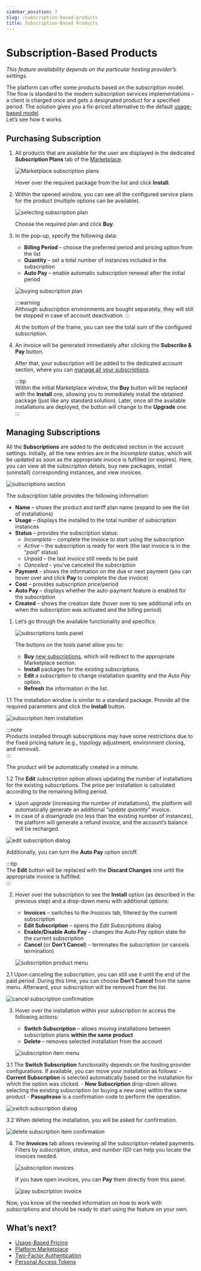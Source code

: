 ```yaml
---
sidebar_position: 7
slug: /subscription-based-products
title: Subscription-Based Products
---
```

# Subscription-Based Products

_This feature availability depends on the particular hosting provider’s settings._

The platform can offer some products based on the subscription model. The flow is standard to the modern subscription services implementations – a client is charged once and gets a designated product for a specified period. The solution gives you a fix-priced alternative to the default [usage-based model](https://docs.dewacloud.com/docs/pricing-model/).  
Let’s see how it works.

## Purchasing Subscription

1. All products that are available for the user are displayed in the dedicated **Subscription Plans** tab of the [Marketplace](https://www.virtuozzo.com/application-platform-docs/marketplace/).

   ![Marketplace subscription plans](#)

   Hover over the required package from the list and click **Install**.

2. Within the opened window, you can see all the configured service plans for the product (multiple options can be available).

   ![selecting subscription plan](#)

   Choose the required plan and click **Buy**.

3. In the pop-up, specify the following data:
    - **Billing Period** – choose the preferred period and pricing option from the list
    - **Quantity** – set a total number of instances included in the subscription
    - **Auto Pay** – enable automatic subscription renewal after the initial period

   ![buying subscription plan](#)

   :::warning  
   Although subscription environments are bought separately, they will still be stopped in case of account deactivation.
   :::

   At the bottom of the frame, you can see the total sum of the configured subscription.

4. An invoice will be generated immediately after clicking the **Subscribe & Pay** button.

   After that, your subscription will be added to the dedicated account section, where you can [manage all your subscriptions](https://docs.dewacloud.com/docs/#managing-subscriptions).

   :::tip  
   Within the initial Marketplace window, the **Buy** button will be replaced with the **Install** one, allowing you to immediately install the obtained package (just like any standard solution). Later, once all the available installations are deployed, the button will change to the **Upgrade** one.  
   :::

## Managing Subscriptions

All the **Subscriptions** are added to the dedicated section in the account settings. Initially, all the new entries are in the _Incomplete_ status, which will be updated as soon as the appropriate invoice is fulfilled (or expires). Here, you can view all the subscription details, buy new packages, install (uninstall) corresponding instances, and view invoices.

   ![subscriptions section](#)

The subscription table provides the following information:
  - **Name** – shows the product and tariff plan name (expand to see the list of installations)
  - **Usage** – displays the installed to the total number of subscription instances
  - **Status** – provides the subscription status:
    - _Incomplete_ – complete the invoice to start using the subscription
    - _Active_ – the subscription is ready for work (the last invoice is in the “_paid_” status)
    - _Unpaid_ – the last invoice still needs to be paid
    - _Canceled_ – you’ve canceled the subscription
  - **Payment** – shows the information on the due or next payment (you can hover over and click **Pay** to complete the due invoice)
  - **Cost** – provides subscription price/period
  - **Auto Pay** – displays whether the auto-payment feature is enabled for the subscription
  - **Created** – shows the creation date (hover over to see additional info on when the subscription was activated and the billing period)

1. Let’s go through the available functionality and specifics:

   ![subscriptions tools panel](#)

   The buttons on the tools panel allow you to:
    - **Buy** [new subscriptions](https://docs.dewacloud.com/docs/#purchasing-subscription), which will redirect to the appropriate Marketplace section.
    - **Install** packages for the existing subscriptions.
    - **Edit** a subscription to change installation quantity and the _Auto Pay_ option.
    - **Refresh** the information in the list.

1.1 The installation window is similar to a standard package. Provide all the required parameters and click the **Install** button.

   ![subscription item installation](#)

   :::note  
   Products installed through subscriptions may have some restrictions due to the fixed pricing nature (e.g., topology adjustment, environment cloning, and removal).  
   :::

   The product will be automatically created in a minute.

1.2 The **Edit** subscription option allows updating the number of installations for the existing subscriptions. The price per installation is calculated according to the remaining billing period.
   - Upon _upgrade_ (increasing the number of installations), the platform will automatically generate an additional “_update quantity_” invoice.
   - In case of a _downgrade_ (no less than the existing number of instances), the platform will generate a refund invoice, and the account’s balance will be recharged.

   ![edit subscription dialog](#)

   Additionally, you can turn the **Auto Pay** option on/off.

   :::tip  
   The **Edit** button will be replaced with the **Discard Changes** one until the appropriate invoice is fulfilled.  
   :::

2. Hover over the subscription to see the **Install** option (as described in the previous step) and a drop-down menu with additional options:
    - **Invoices** – switches to the _Invoices_ tab, filtered by the current subscription
    - **Edit Subscription** – opens the _Edit Subscriptions_ dialog
    - **Enable/Disable Auto Pay** – changes the _Auto Pay_ option state for the current subscription
    - **Cancel** (or **Don’t Cancel**) – terminates the subscription (or cancels termination)

   ![subscription product menu](#)

2.1 Upon canceling the subscription, you can still use it until the end of the paid period. During this time, you can choose **Don’t Cancel** from the same menu. Afterward, your subscription will be removed from the list.

   ![cancel subscription confirmation](#)

3. Hover over the installation within your subscription to access the following actions:
    - **Switch Subscription** – allows moving installations between subscription plans **within the same product**
    - **Delete** – removes selected installation from the account

   ![subscription item menu](#)

3.1 The **Switch Subscription** functionality depends on the hosting provider configurations. If available, you can move your installation as follows:
    - **Current Subscription** is selected automatically based on the installation for which the option was clicked.
    - **New Subscription** drop-down allows selecting the existing subscription (or buying a new one) within the same product
    - **Passphrase** is a confirmation code to perform the operation.

   ![switch subscription dialog](#)

3.2 When deleting the installation, you will be asked for confirmation.

   ![delete subscription item confirmation](#)

4. The **Invoices** tab allows reviewing all the subscription-related payments. Filters by _subscription_, _status_, and _number (ID)_ can help you locate the invoices needed.

   ![subscription invoices](#)

   If you have open invoices, you can **Pay** them directly from this panel.

   ![pay subscription invoice](#)

Now, you know all the needed information on how to work with subscriptions and should be ready to start using the feature on your own.

## What’s next?

- [Usage-Based Pricing](https://docs.dewacloud.com/docs/pricing-model/)
- [Platform Marketplace](https://docs.dewacloud.com/docs/marketplace/)
- [Two-Factor Authentication](https://docs.dewacloud.com/docs/two-factor-authentication/)
- [Personal Access Tokens](https://docs.dewacloud.com/docs/personal-access-tokens/)
